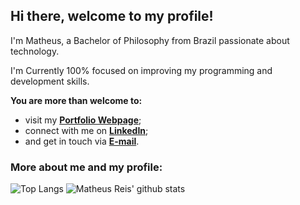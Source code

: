 ## Hi there, welcome to my profile!

I'm Matheus, a Bachelor of Philosophy from Brazil passionate about technology. 

I'm Currently 100% focused on improving my programming and development skills.

**You are more than welcome to:**

* visit my **[Portfolio Webpage](https://math-reis.github.io/)**;
* connect with me on **[LinkedIn](https://www.linkedin.com/in/matheus-grp/)**;
* and get in touch via **[E-mail](mailto:mgrp.ufrgs@gmail.com)**.

### More about me and my profile:

![Top Langs](https://github-readme-stats.vercel.app/api/top-langs/?username=math-reis&theme=default) ![Matheus Reis' github stats](https://github-readme-stats.vercel.app/api?username=math-reis&theme=default&show_icons=true)
 
